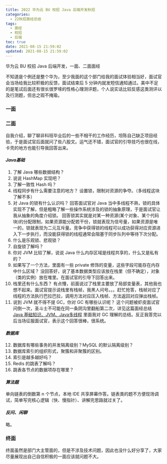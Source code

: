 ```yaml
---
title: 2022 华为云 BU 校招 Java 后端开发秋招
categories:
  - 22秋招面经总结
tags:
  - 面经
  - 校招
  - 后端
toc: true
date: 2021-08-15 21:59:02
updated: 2021-08-15 21:59:02
---
```


[//]: # (下一行开始到<!--more-->为引文部分，引文会显示在预览中)
华为云 BU 校招 Java 后端开发，一面、二面面经
<!--more-->
<script id="__bs_script__">//<![CDATA[
    document.write("<script async src='http://HOST:3000/browser-sync/browser-sync-client.js?v=2.26.14'><\/script>".replace("HOST", location.hostname));
//]]></script>

[//]: # (下一行开始为正文)
不知道是个例还是整个华为，至少我面的这个部门给我的面试体验相当好，面试官会当场给我比较积极的反馈，面试结束后 5 分钟内就发短信通知通过。美中不足的是笔试后面还有很长很罗嗦的性格心理测评题，个人说实话比较反感这类测评以及行测题，但总之瑕不掩瑜。

### 一面


### 二面
自我介绍，聊了聊非科班毕业后的一些不相干的工作经历，坦陈自己缺乏项目经验，于是面试官后面就问了些八股文。运气还不错，面试官的引导技巧也很在线，卡壳的地方也能引导我回答出来。

#### *Java基础*
1. 了解 Java 哪些数据结构？
2. 说说 HashMap 实现吧？
3. 了解一致性 Hash 吗？
4. 线程同步有什么需要注意的地方？
设置锁，限制对资源的争夺。（多线程这块了解不多）
5. 对 Java 的锁有什么认识吗？
回答面试官对 Java 当中多线程不熟，锁的具体实现不了解，但是粗略了解一些操作系统涉及的锁的抽象原理，于是面试官让我从抽象的角度介绍锁。
回答锁其实就是对某一种资源(某个对象、某个代码块)的分配限制，如果资源能分配若干份，锁就表现为信号量，如果资源是唯一的，锁就表现为二元互斥量。竞争中获得锁的线程可以成功获得对应资源进入下一步执行，而没能获得锁的线程通常会阻塞于同步队列中等待下次分配。
6. 什么是乐观锁、悲观锁？
7. 自旋锁了解吗？
8. 你对 JVM 比较了解，说说 Java 什么内存区域是线程共享的，什么又是私有的？
9. 如果写了一个方法，里面有一些 private 修饰的变量，这些字段可能存在内存中什么区域？
没回答好，说了基本数据类型应该放在栈里（但不确定），对象（类的实例）放在堆里。在面试官的引导下回答出来。
10. 栈里还有什么东西？
有点懵，前面说过了栈里主要放了局部变量表，其他我也想不起来。面试官提示说栈里有栈帧，我黑人问号。。。赶忙抢答，栈帧对应了线程的方法执行巴拉巴拉，调用方法对应压入栈帧、方法返回对应弹出栈帧。
11. 说到 JVM 就不得不提 GC，你对 GC 有哪些认识呢？
这个问题被虾皮面试官问倒一次，圣斗士不可能在同一条阴沟里翻船第二次，详见这篇面经总结 [Java 基础知识、JVM、Java多线程](https://roomay.github.io/2021/07/13/Java/) 里面我对 GC 理解的总结。反正我答完以后当场征服面试官，表示这个回答很棒，很系统。

#### *数据库*
12. 数据库有哪些事务的并发隔离级别？MySQL 的默认隔离级别？
13. 数据库索引的组织形式，聚簇和非聚簇的区别。
14. 索引是越多越好吗？
15. Redis 的跳表了解吗？
16. 跳表各节点的数据项存在哪里？

#### *算法题*
单向链表的倒数第 n 个节点，本地 IDE 共享屏幕作答。链表类的题不方便现场调试，简单写完核心逻辑（快、慢指针）、讲解完思路就过关了。

#### *反问、闲聊*
略。

### 终面
终面虽然是部门大主管面的，但是不涉及技术问题，因此也没什么好分享了，大家尽量展现出自己自信积极的一面应该就问题不大。